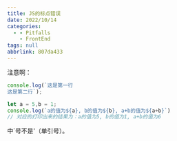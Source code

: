 ```yaml
---
title: JS的标点错误
date: 2022/10/14
categories:
  - - Pitfalls
    - FrontEnd
tags: null
abbrlink: 807da433
---
```


注意啊：
```js
console.log(`这是第一行
这是第二行`);

let a = 5,b = 1;
console.log(`a的值为${a}, b的值为${b}, a+b的值为${a+b}`)
// 对应的打印出来的结果为：a的值为5, b的值为1, a+b的值为6
```
中`号不是'（单引号）。
